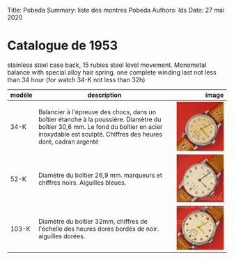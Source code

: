 Title:   Pobeda
Summary: liste des montres Pobeda
Authors: lds
Date:    27 mai 2020

# Catalogue de 1953

stainless steel case back, 15 rubies steel level movement. Monometal balance with special alloy hair spring. one complete winding last not less than 34 hour (for watch 34-K not less than 32h)

| modèle        | description           | image  |
| ------------- |-------------| -----:|
| 34-K       | Balancier à l'épreuve des chocs, dans un boîtier étanche à la poussière. Diamètre du boîtier 30,6 mm. Le fond du boîtier en acier inoxydable est sculpté. Chiffres des heures doré, cadran argenté  |![34-K](images/pobeda/34-K.png "34-K") |
| 52-K       | Diamètre du boîtier 26,9 mm. marqueurs et chiffres noirs. Aiguilles bleues. |![34-K](images/pobeda/52-K.png "52-K") |
| 103-K       | Diamètre du boitier 32mm, chiffres de l'échelle des heures dorés bordés de noir. aiguilles dorées.|![103-K](images/pobeda/103-K.png "103-K") |
